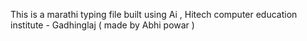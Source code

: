 This is a marathi typing file built using Ai , Hitech computer education institute - Gadhinglaj ( made by Abhi powar )

